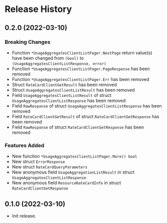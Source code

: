 # Release History

## 0.2.0 (2022-03-10)
### Breaking Changes

- Function `*UsageAggregatesClientListPager.NextPage` return value(s) have been changed from `(bool)` to `(UsageAggregatesClientListResponse, error)`
- Function `*UsageAggregatesClientListPager.PageResponse` has been removed
- Function `*UsageAggregatesClientListPager.Err` has been removed
- Struct `RateCardClientGetResult` has been removed
- Struct `UsageAggregatesClientListResult` has been removed
- Field `UsageAggregatesClientListResult` of struct `UsageAggregatesClientListResponse` has been removed
- Field `RawResponse` of struct `UsageAggregatesClientListResponse` has been removed
- Field `RateCardClientGetResult` of struct `RateCardClientGetResponse` has been removed
- Field `RawResponse` of struct `RateCardClientGetResponse` has been removed

### Features Added

- New function `*UsageAggregatesClientListPager.More() bool`
- New struct `ErrorResponse`
- New struct `RateCardQueryParameters`
- New anonymous field `UsageAggregationListResult` in struct `UsageAggregatesClientListResponse`
- New anonymous field `ResourceRateCardInfo` in struct `RateCardClientGetResponse`


## 0.1.0 (2022-03-10)

- Init release.